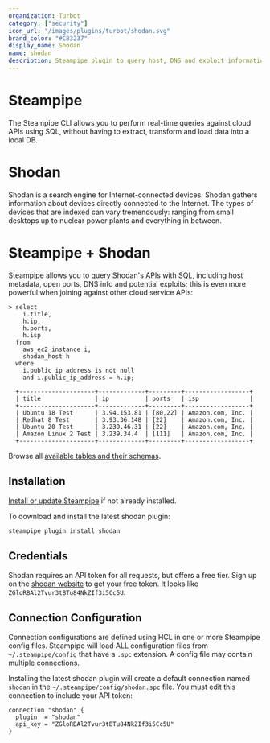 ```yaml
---
organization: Turbot
category: ["security"]
icon_url: "/images/plugins/turbot/shodan.svg"
brand_color: "#C83237"
display_name: Shodan
name: shodan
description: Steampipe plugin to query host, DNS and exploit information using Shodan.
---
```


# Steampipe

The Steampipe CLI allows you to perform real-time queries against cloud APIs using SQL, without having to extract, transform and load data into a local DB.

# Shodan

Shodan is a search engine for Internet-connected devices. Shodan gathers information about devices directly connected to the Internet. The types of devices that are indexed can vary tremendously: ranging from small desktops up to nuclear power plants and everything in between.

# Steampipe + Shodan

Steampipe allows you to query Shodan's APIs with SQL, including host metadata, open ports, DNS info and potential exploits; this is even more powerful when joining against other cloud service APIs:

```
> select
    i.title,
    h.ip,
    h.ports,
    h.isp
  from
    aws_ec2_instance i,
    shodan_host h
  where
    i.public_ip_address is not null
    and i.public_ip_address = h.ip;

  +---------------------+-------------+---------+------------------+
  | title               | ip          | ports   | isp              |
  +---------------------+-------------+---------+------------------+
  | Ubuntu 18 Test      | 3.94.153.81 | [80,22] | Amazon.com, Inc. |
  | Redhat 8 Test       | 3.93.36.148 | [22]    | Amazon.com, Inc. |
  | Ubuntu 20 Test      | 3.239.46.31 | [22]    | Amazon.com, Inc. |
  | Amazon Linux 2 Test | 3.239.34.4  | [111]   | Amazon.com, Inc. |
  +---------------------+-------------+---------+------------------+
```

Browse all [available tables and their schemas](shodan/tables).

## Installation

[Install or update Steampipe](https://steampipe.io/downloads) if not already installed.

To download and install the latest shodan plugin:

```bash
steampipe plugin install shodan
```

## Credentials

Shodan requires an API token for all requests, but offers a free tier. Sign up on the [shodan website](https://shodan.com) to get your free token. It looks like `ZGloRBAl2Tvur3tBTu84NkZIf3i5Cc5U`.


## Connection Configuration

Connection configurations are defined using HCL in one or more Steampipe config files. Steampipe will load ALL configuration files from `~/.steampipe/config` that have a `.spc` extension. A config file may contain multiple connections.

Installing the latest shodan plugin will create a default connection named `shodan` in the `~/.steampipe/config/shodan.spc` file.  You must edit this connection to include your API token:

```hcl
connection "shodan" {
  plugin  = "shodan"
  api_key = "ZGloRBAl2Tvur3tBTu84NkZIf3i5Cc5U"
}
```
